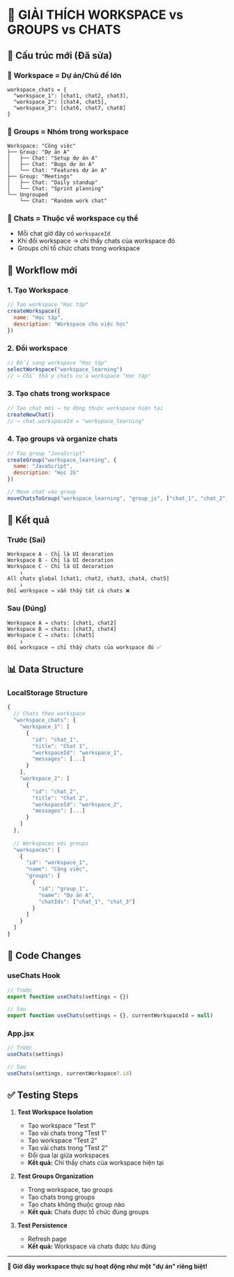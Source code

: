 # 🎯 **GIẢI THÍCH WORKSPACE vs GROUPS vs CHATS**

## 📁 **Cấu trúc mới (Đã sửa)**

### 🏢 **Workspace = Dự án/Chủ đề lớn**
```
workspace_chats = {
  "workspace_1": [chat1, chat2, chat3],
  "workspace_2": [chat4, chat5],
  "workspace_3": [chat6, chat7, chat8]
}
```

### 📂 **Groups = Nhóm trong workspace**
```
Workspace: "Công việc"
├── Group: "Dự án A"
│   ├── Chat: "Setup dự án A"
│   ├── Chat: "Bugs dự án A"
│   └── Chat: "Features dự án A"
├── Group: "Meetings"
│   ├── Chat: "Daily standup"
│   └── Chat: "Sprint planning"
└── Ungrouped
    └── Chat: "Random work chat"
```

### 💬 **Chats = Thuộc về workspace cụ thể**
- Mỗi chat giờ đây có `workspaceId`
- Khi đổi workspace → chỉ thấy chats của workspace đó
- Groups chỉ tổ chức chats trong workspace

## 🔄 **Workflow mới**

### 1. **Tạo Workspace**
```javascript
// Tạo workspace "Học tập"
createWorkspace({
  name: "Học tập",
  description: "Workspace cho việc học"
})
```

### 2. **Đổi workspace** 
```javascript
// Đổi sang workspace "Học tập"
selectWorkspace("workspace_learning")
// → Chỉ thấy chats của workspace "Học tập"
```

### 3. **Tạo chats trong workspace**
```javascript
// Tạo chat mới → tự động thuộc workspace hiện tại
createNewChat()
// → chat.workspaceId = "workspace_learning"
```

### 4. **Tạo groups và organize chats**
```javascript
// Tạo group "JavaScript"
createGroup("workspace_learning", {
  name: "JavaScript",
  description: "Học JS"
})

// Move chat vào group
moveChatsToGroup("workspace_learning", "group_js", ["chat_1", "chat_2"])
```

## 🎯 **Kết quả**

### **Trước (Sai)**
```
Workspace A - Chỉ là UI decoration
Workspace B - Chỉ là UI decoration
Workspace C - Chỉ là UI decoration
    ↓
All chats global [chat1, chat2, chat3, chat4, chat5]
    ↓
Đổi workspace → vẫn thấy tất cả chats ❌
```

### **Sau (Đúng)**
```
Workspace A → chats: [chat1, chat2]
Workspace B → chats: [chat3, chat4] 
Workspace C → chats: [chat5]
    ↓
Đổi workspace → chỉ thấy chats của workspace đó ✅
```

## 📊 **Data Structure**

### **LocalStorage Structure**
```javascript
{
  // Chats theo workspace
  "workspace_chats": {
    "workspace_1": [
      {
        "id": "chat_1",
        "title": "Chat 1",
        "workspaceId": "workspace_1",
        "messages": [...]
      }
    ],
    "workspace_2": [
      {
        "id": "chat_2", 
        "title": "Chat 2",
        "workspaceId": "workspace_2",
        "messages": [...]
      }
    ]
  },
  
  // Workspaces với groups
  "workspaces": [
    {
      "id": "workspace_1",
      "name": "Công việc",
      "groups": [
        {
          "id": "group_1",
          "name": "Dự án A",
          "chatIds": ["chat_1", "chat_3"]
        }
      ]
    }
  ]
}
```

## 🔧 **Code Changes**

### **useChats Hook**
```javascript
// Trước
export function useChats(settings = {})

// Sau  
export function useChats(settings = {}, currentWorkspaceId = null)
```

### **App.jsx**
```javascript
// Trước
useChats(settings)

// Sau
useChats(settings, currentWorkspace?.id)
```

## ✅ **Testing Steps**

1. **Test Workspace Isolation**
   - Tạo workspace "Test 1"
   - Tạo vài chats trong "Test 1"
   - Tạo workspace "Test 2" 
   - Tạo vài chats trong "Test 2"
   - Đổi qua lại giữa workspaces
   - **Kết quả:** Chỉ thấy chats của workspace hiện tại

2. **Test Groups Organization**
   - Trong workspace, tạo groups
   - Tạo chats trong groups
   - Tạo chats không thuộc group nào
   - **Kết quả:** Chats được tổ chức đúng groups

3. **Test Persistence**
   - Refresh page
   - **Kết quả:** Workspace và chats được lưu đúng

---

**🎉 Giờ đây workspace thực sự hoạt động như một "dự án" riêng biệt!**
